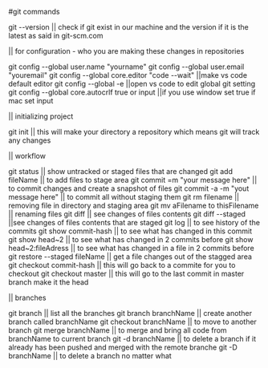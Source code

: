 #git commands

git --version || check if git exist in our machine and the version if it is the latest as said in git-scm.com

|| for configuration - who you are making these changes in repositories

git config --global user.name "yourname"
git config --global user.email "youremail"
git config --global core.editor "code --wait" ||make vs code default editor
git config --global -e ||open vs code to edit global git setting
git config --global core.autocrlf true or input ||if you use window set true if mac set input

|| initializing project

git init || this will make your directory a repository which means git will track any changes

|| workflow

git status || show untracked or staged files that are changed
git add fileName || to add files to stage area
git commit =m "your message here" || to commit changes and create a snapshot of files
git commit -a -m "yout message here" || to commit all without staging them
git rm filename || removing file in directory and staging area
git mv aFilename to thisFilename || renaming files
git diff || see changes of files contents
git diff --staged ||see changes of files contents that are staged
git log || to see history of the commits
git show commit-hash || to see what has changed in this commit
git show head~2 || to see what has changed in 2 commits before
git show head~2:fileAdress || to see what has changed in a file in 2 commits before
git restore --staged fileName || get a file changes out of the stagged area
git checkout commit-hash || this will go back to a commite for you to checkout
git checkout master || this will go to the last commit in master branch make it the head

|| branches

git branch || list all the branches
git branch branchName || create another branch called branchName
git checkout branchName || to move to another branch
git merge branchName || to merge and bring all code from branchName to current branch
git -d branchName || to delete a branch if it already has been pushed and merged with the remote branche
git -D branchName || to delete a branch no matter what
